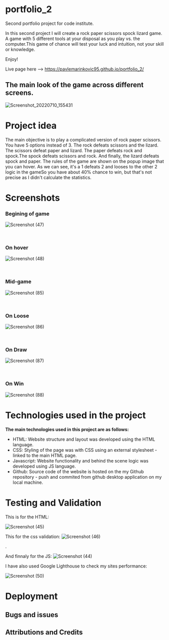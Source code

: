 # portfolio_2
Second portfolio project for code institute.

In this second project I will create a rock paper scissors spock lizard game. A game with 5 different tools at your disposal as you play vs. the computer.This game of chance will test your luck and intuition, not your skill or knowledge.

Enjoy!

Live page here --> https://pavlemarinkovic95.github.io/portfolio_2/

<h2>The main look of the game across different screens.</h2>

![Screenshot_20220710_155431](https://user-images.githubusercontent.com/105302576/178242448-6835caff-442c-4f41-a3c3-625c3c24cd84.png)



<h1>Project idea</h1>

The main objective is to play a complicated version of rock paper scissors. You have 5 options instead of 3. The rock defeats scissors and the lizard. The scissors defeat paper and lizard. The paper defeats rock and spock.The spock defeats scissors and rock. And finally, the lizard defeats spock and paper. The rules of the game are shown on the popup image that you can hover. As we can see, it's a 1 defeats 2 and looses to the other 2 logic in the gameSo you have about 40% chance to win, but that's not precise as I didn't calculate the statistics.

<h1>Screenshots</h1>
<h3>Begining of game</h3>

![Screenshot (47)](https://user-images.githubusercontent.com/105302576/178243071-c7f92a0d-8b50-41f5-8912-1636985d4a4e.png)

</br>
<h3>On hover</h3>

![Screenshot (48)](https://user-images.githubusercontent.com/105302576/178245149-d777fc12-edf2-428b-a2e5-46e78f1e5c9f.png)

</br>
<h3>Mid-game</h3>

![Screenshot (85)](https://user-images.githubusercontent.com/105302576/191496478-9dbc80f3-a626-4f3c-b6d1-1220b4aabaed.png)

</br>
<h3>On Loose</h3>

![Screenshot (86)](https://user-images.githubusercontent.com/105302576/191496529-f2da8b63-7959-43f8-93c9-f49a709d8efe.png)

</br>
<h3>On Draw</h3>

![Screenshot (87)](https://user-images.githubusercontent.com/105302576/191496560-27fd11d6-5324-4557-a9a4-4dd1c1f0a519.png)

</br>
<h3>On Win</h3>

![Screenshot (88)](https://user-images.githubusercontent.com/105302576/191496589-8aa11112-a70e-47f0-ae69-68be361956ae.png)

<h1>Technologies used in the project</h1>
<b>The main technologies used in this project are as follows:</b>

<ul>
    <li>HTML: Website structure and layout was developed using the HTML language.</li>
    <li>CSS: Styling of the page was with CSS using an external stylesheet - linked to the main HTML page.</li>
    <li>Javascript: Website functionality and behind the scene logic was developed using JS language.</li>
    <li>Github: Source code of the website is hosted on the my Github repository - push and commited from github desktop application on my local machine.</li>

</ul>

<h1>Testing and Validation</h1>


This is for the HTML: 

![Screenshot (45)](https://user-images.githubusercontent.com/105302576/178243289-405fda33-384e-463e-aae7-541d0522d9a1.png)




This for the css validation: 
![Screenshot (46)](https://user-images.githubusercontent.com/105302576/178243334-5e29084d-e5ab-4384-814a-d97f39286c48.png)


.

And finnaly for the JS: 
![Screenshot (44)](https://user-images.githubusercontent.com/105302576/178243532-f6370310-565f-4ac3-9de2-3544af543304.png)



I have also used Google Lighthouse to check my sites performance:

![Screenshot (50)](https://user-images.githubusercontent.com/105302576/178243910-784bdfa9-ef4d-4a3d-be5a-2054e0517eb4.png)


<h1>Deployment</h1>
<h2>Bugs and issues</h2>
<h2>Attributions and Credits</h2>
